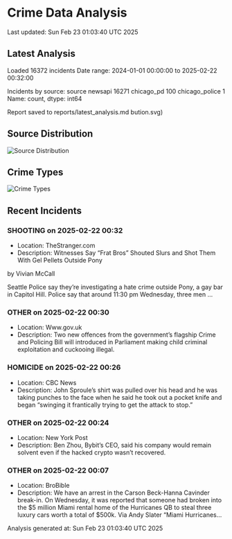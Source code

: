 # Crime Data Analysis
Last updated: Sun Feb 23 01:03:40 UTC 2025

## Latest Analysis

Loaded 16372 incidents
Date range: 2024-01-01 00:00:00 to 2025-02-22 00:32:00

Incidents by source:
source
newsapi           16271
chicago_pd          100
chicago_police        1
Name: count, dtype: int64

Report saved to reports/latest_analysis.md
bution.svg)

## Source Distribution
![Source Distribution](images/source_distribution.svg)

## Crime Types
![Crime Types](images/crime_types.svg)

## Recent Incidents

### SHOOTING on 2025-02-22 00:32
- Location: TheStranger.com
- Description: Witnesses Say “Frat Bros” Shouted Slurs and Shot Them With Gel Pellets Outside Pony
 
 by Vivian McCall
 
 
 
 Seattle Police say they’re investigating a hate crime outside Pony, a gay bar in Capitol Hill.
Police say that around 11:30 pm Wednesday, three men …


### OTHER on 2025-02-22 00:30
- Location: Www.gov.uk
- Description: Two new offences from the government’s flagship Crime and Policing Bill will introduced in Parliament making child criminal exploitation and cuckooing illegal.


### HOMICIDE on 2025-02-22 00:26
- Location: CBC News
- Description: John Sproule’s shirt was pulled over his head and he was taking punches to the face when he said he took out a pocket knife and began “swinging it frantically trying to get the attack to stop.”


### OTHER on 2025-02-22 00:24
- Location: New York Post
- Description: Ben Zhou, Bybit’s CEO, said his company would remain solvent even if the hacked crypto wasn’t recovered.


### OTHER on 2025-02-22 00:07
- Location: BroBible
- Description: We have an arrest in the Carson Beck-Hanna Cavinder break-in. On Wednesday, it was reported that someone had broken into the $5 million Miami rental home of the Hurricanes QB to steal three luxury cars worth a total of $500k. Via Andy Slater “Miami Hurricanes…

Analysis generated at: Sun Feb 23 01:03:40 UTC 2025
